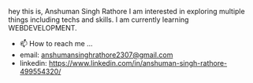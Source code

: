 hey this is, Anshuman Singh Rathore
I am interested in exploring multiple things including techs and skills.
I am currently learning WEBDEVELOPMENT.
- 📫 How to reach me ...
- email: anshumansinghrathore2307@gmail.com
- linkedin: https://www.linkedin.com/in/anshuman-singh-rathore-499554320/

<!---
ashnaati/ashnaati is a ✨ special ✨ repository because its `README.md` (this file) appears on your GitHub profile.
You can click the Preview link to take a look at your changes.
--->
